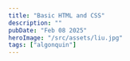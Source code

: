 ```yaml
---
title: "Basic HTML and CSS"
description: ""
pubDate: "Feb 08 2025"
heroImage: "/src/assets/liu.jpg"
tags: ["algonquin"]
---
```


